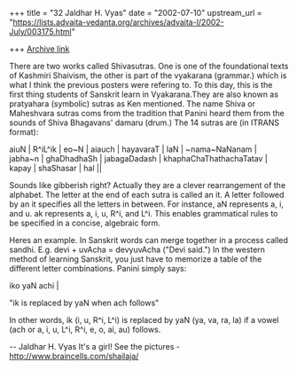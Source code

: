 +++
title = "32 Jaldhar H. Vyas"
date = "2002-07-10"
upstream_url = "https://lists.advaita-vedanta.org/archives/advaita-l/2002-July/003175.html"

+++
[Archive link](https://lists.advaita-vedanta.org/archives/advaita-l/2002-July/003175.html)

There are two works called Shivasutras.  One is one of the foundational
texts of Kashmiri Shaivism, the other is part of the vyakarana (grammar.)
which is what I think the previous posters were refering to.  To this day,
this is the first thing students of Sanskrit learn in Vyakarana.They are
also known as pratyahara (symbolic) sutras as Ken mentioned.  The name
Shiva or Maheshvara sutras coms from the tradition that Panini heard them
from the sounds of Shiva Bhagavans' damaru (drum.)  The 14 sutras are (in
ITRANS format):

aiuN | R^iL^ik | eo~N | aiauch | hayavaraT | laN | ~nama~NaNanam | jabha~n |
ghaDhadhaSh | jabagaDadash | khaphaChaThathachaTatav | kapay | shaShasar |
hal ||

Sounds like gibberish right?  Actually they are a clever rearrangement of
the alphabet.  The letter at the end of each sutra is called an it.  A
letter followed by an it specifies all the letters in between.  For
instance, aN represents a, i, and u. ak represents a, i, u, R^i, and L^i.
This enables grammatical rules to be specified in a concise, algebraic
form.

Heres an example.  In Sanskrit words can merge together in a process
called sandhi.  E.g. devi + uvAcha = devyuvAcha ("Devi said.")  In the
western method of learning Sanskrit, you just have to memorize a table of
the different letter combinations.  Panini simply says:

iko yaN achi |

"ik is replaced by yaN when ach follows"

In other words, ik (i, u, R^i, L^i) is replaced by yaN (ya, va, ra, la) if
a vowel (ach or a, i, u, L^i, R^i, e, o, ai, au) follows.

--
Jaldhar H. Vyas <jaldhar at braincells.com>
It's a girl! See the pictures - http://www.braincells.com/shailaja/

